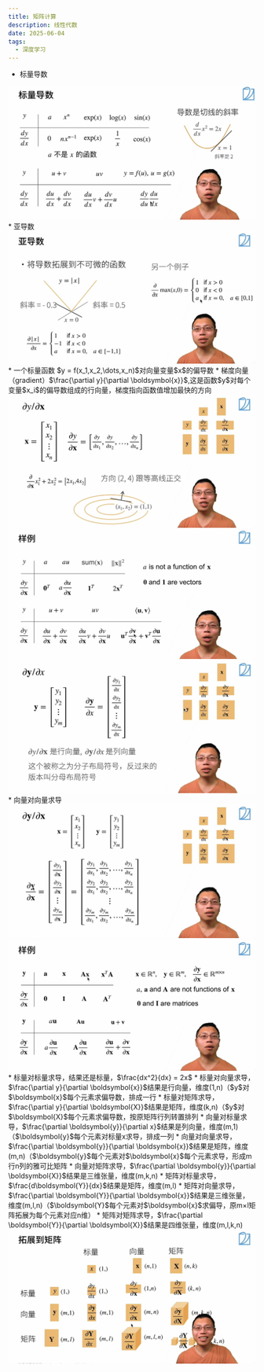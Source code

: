 ```yaml
---
title: 矩阵计算
description: 线性代数
date: 2025-06-04
tags:
  - 深度学习
---
```

* 标量导数
<img src="../public/矩阵计算1.jpg">
* 亚导数
<img src="../public/矩阵计算2.jpg">
* 一个标量函数 $y = f(x_1,x_2,\dots,x_n)$对向量变量$x$的偏导数
* 梯度向量（gradient）$\frac{\partial y}{\partial \boldsymbol{x}}$,这是函数$y$对每个变量$x_i$的偏导数组成的行向量，梯度指向函数值增加最快的方向
<img src="../public/矩阵计算3.jpg">
<img src="../public/矩阵计算4.jpg">
<img src="../public/矩阵计算5.jpg">
* 向量对向量求导
<img src="../public/矩阵计算6.jpg">
<img src="../public/矩阵计算7.jpg">
* 标量对标量求导，结果还是标量，$\frac{dx^2}{dx} = 2x$
* 标量对向量求导，$\frac{\partial y}{\partial \boldsymbol{x}}$结果是行向量，维度(1,n)（$y$对$\boldsymbol{x}$每个元素求偏导数，排成一行
* 标量对矩阵求导，$\frac{\partial y}{\partial \boldsymbol{X}}$结果是矩阵，维度(k,n)（$y$对$\boldsymbol{X}$每个元素求偏导数，按原矩阵行列转置排列
* 向量对标量求导，$\frac{\partial \boldsymbol{y}}{\partial x}$结果是列向量，维度(m,1)（$\boldsymbol{y}$每个元素对标量x求导，排成一列
* 向量对向量求导，$\frac{\partial \boldsymbol{y}}{\partial \boldsymbol{x}}$结果是矩阵，维度(m,n)（$\boldsymbol{y}$每个元素对$\boldsymbol{x}$每个元素求导，形成m行n列的雅可比矩阵
* 向量对矩阵求导，$\frac{\partial \boldsymbol{y}}{\partial \boldsymbol{X}}$结果是三维张量，维度(m,k,n)
* 矩阵对标量求导，$\frac{d\boldsymbol{Y}}{dx}$结果是矩阵，维度(m,l)
* 矩阵对向量求导，$\frac{\partial \boldsymbol{Y}}{\partial \boldsymbol{x}}$结果是三维张量，维度(m,l,n)（$\boldsymbol{Y}$每个元素对$\boldsymbol{x}$求偏导，原m×l矩阵拓展为每个元素对应n维）
* 矩阵对矩阵求导，$\frac{\partial \boldsymbol{Y}}{\partial \boldsymbol{X}}$结果是四维张量，维度(m,l,k,n)
<img src="../public/矩阵计算8.jpg">




